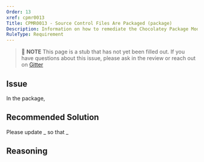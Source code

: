 ```yaml
---
Order: 13
xref: cpmr0013
Title: CPMR0013 - Source Control Files Are Packaged (package)
Description: Information on how to remediate the Chocolatey Package Moderation Rule 0013
RuleType: Requirement
---
```


<?! Include "../../../../../shared/package-validator-rule-requirement.txt" /?>

> :memo: **NOTE** This page is a stub that has not yet been filled out. If you have questions about this issue, please ask in the review or reach out on [Gitter](https://gitter.im/chocolatey/chocolatey.org)

## Issue

In the package,

## Recommended Solution

Please update _ so that _

## Reasoning
